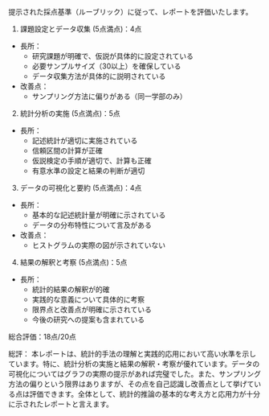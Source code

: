 提示された採点基準（ルーブリック）に従って、レポートを評価いたします。

1. 課題設定とデータ収集 (5点満点)：4点
- 長所：
  * 研究課題が明確で、仮説が具体的に設定されている
  * 必要サンプルサイズ（30以上）を確保している
  * データ収集方法が具体的に説明されている
- 改善点：
  * サンプリング方法に偏りがある（同一学部のみ）

2. 統計分析の実施 (5点満点)：5点
- 長所：
  * 記述統計が適切に実施されている
  * 信頼区間の計算が正確
  * 仮説検定の手順が適切で、計算も正確
  * 有意水準の設定と結果の判断が適切

3. データの可視化と要約 (5点満点)：4点
- 長所：
  * 基本的な記述統計量が明確に示されている
  * データの分布特性について言及がある
- 改善点：
  * ヒストグラムの実際の図が示されていない

4. 結果の解釈と考察 (5点満点)：5点
- 長所：
  * 統計的結果の解釈が的確
  * 実践的な意義について具体的に考察
  * 限界点と改善点が明確に示されている
  * 今後の研究への提案も含まれている

総合評価：18点/20点

総評：
本レポートは、統計的手法の理解と実践的応用において高い水準を示しています。特に、統計分析の実施と結果の解釈・考察が優れています。データの可視化についてはグラフの実際の提示があれば完璧でした。また、サンプリング方法の偏りという限界はありますが、その点を自己認識し改善点として挙げている点は評価できます。全体として、統計的推論の基本的な考え方と応用力が十分に示されたレポートと言えます。